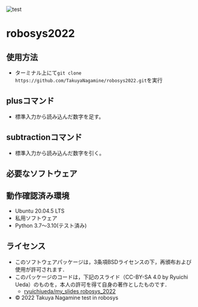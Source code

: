 ![test](https://github.com/TakuyaNagamine/robosys2022/actions/workflows/test.yml/badge.svg)
# robosys2022
## 使用方法
* ターミナル上にて```git clone https://github.com/TakuyaNagamine/robosys2022.git```を実行

## plusコマンド
* 標準入力から読み込んだ数字を足す。
## subtractionコマンド
* 標準入力から読み込んだ数字を引く。
## 必要なソフトウェア


## 動作確認済み環境
* Ubuntu 20.04.5 LTS
* 私用ソフトウェア
 * Python 3.7〜3.10(テスト済み)

## ライセンス
  * このソフトウェアパッケージは，3条項BSDライセンスの下，再頒布および使用が許可されます．
  * このパッケージのコードは，下記のスライド（CC-BY-SA 4.0 by Ryuichi Ueda）のものを，本人の許可を得て自身の著作としたものです．
      * [ryuichiueda/my_slides robosys_2022](https://github.com/ryuichiueda/my_slides/tree/master/robosys_2022)
  * © 2022 Takuya Nagamine
test in robosys
